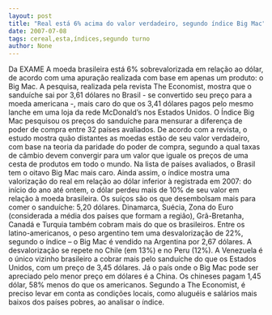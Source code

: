 ```yaml
---
layout: post
title: "Real está 6% acima do valor verdadeiro, segundo índice Big Mac"
date: 2007-07-08
tags: cereal,esta,índices,segundo turno
author: None
---
```

Da EXAME 
A moeda brasileira est&aacute; 6% sobrevalorizada em rela&ccedil;&atilde;o ao d&oacute;lar, de acordo com uma apura&ccedil;&atilde;o realizada com base em apenas um produto: o Big Mac. A pesquisa, realizada pela revista The Economist, mostra que o sandu&iacute;che sai por 3,61 d&oacute;lares no Brasil - se convertido seu pre&ccedil;o para a moeda americana -, mais caro do que os 3,41 d&oacute;lares pagos pelo mesmo lanche em uma loja da rede McDonald&rsquo;s nos Estados Unidos.
O &Iacute;ndice Big Mac pesquisou os pre&ccedil;os do sandu&iacute;che para mensurar a diferen&ccedil;a de poder de compra entre 32 pa&iacute;ses avaliados. De acordo com a revista, o estudo mostra qu&atilde;o distantes as moedas est&atilde;o de seu valor verdadeiro, com base na teoria da paridade do poder de compra, segundo a qual taxas de c&acirc;mbio devem convergir para um valor que iguale os pre&ccedil;os de uma cesta de produtos em todo o mundo.
Na lista de pa&iacute;ses avaliados, o Brasil tem o oitavo Big Mac mais caro. Ainda assim, o &iacute;ndice mostra uma valoriza&ccedil;&atilde;o do real em rela&ccedil;&atilde;o ao d&oacute;lar inferior &agrave; registrada em 2007: do in&iacute;cio do ano at&eacute; ontem, o d&oacute;lar perdeu mais de 10% de seu valor em rela&ccedil;&atilde;o &agrave; moeda brasileira. Os su&iacute;&ccedil;os s&atilde;o os que desembolsam mais para comer o sandu&iacute;che: 5,20 d&oacute;lares. Dinamarca, Su&eacute;cia, Zona do Euro (considerada a m&eacute;dia dos pa&iacute;ses que formam a regi&atilde;o), Gr&atilde;-Bretanha, Canad&aacute; e Turquia tamb&eacute;m cobram mais do que os brasileiros.
Entre os latino-americanos, o peso argentino tem uma desvaloriza&ccedil;&atilde;o de 22%, segundo o &iacute;ndice &ndash; o Big Mac &eacute; vendido na Argentina por 2,67 d&oacute;lares. A desvaloriza&ccedil;&atilde;o se repete no Chile (em 13%) e no Peru (12%). A Venezuela &eacute; o &uacute;nico vizinho brasileiro a cobrar mais pelo sandu&iacute;che do que os Estados Unidos, com um pre&ccedil;o de 3,45 d&oacute;lares.
J&aacute; o pa&iacute;s onde o Big Mac pode ser apreciado pelo menor pre&ccedil;o em d&oacute;lares &eacute; a China. Os chineses pagam 1,45 d&oacute;lar, 58% menos do que os americanos. Segundo a The Economist, &eacute; preciso levar em conta as condi&ccedil;&otilde;es locais, como alugu&eacute;is e sal&aacute;rios mais baixos dos pa&iacute;ses pobres, ao analisar o &iacute;ndice. 